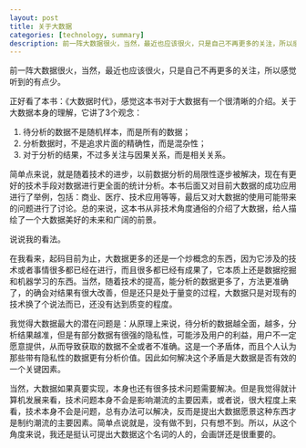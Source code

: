 ```yaml
---
layout: post
title: 关于大数据
categories: [technology, summary]
description: 前一阵大数据很火，当然，最近也应该很火，只是自己不再更多的关注，所以感觉听到的有点少。正好看了本书：《大数据时代》，感觉这本书对于大数据有一个很清晰的介绍。关于大数据本身的理解，它讲了3个观念
---
```


前一阵大数据很火，当然，最近也应该很火，只是自己不再更多的关注，所以感觉听到的有点少。

正好看了本书：《大数据时代》，感觉这本书对于大数据有一个很清晰的介绍。关于大数据本身的理解，它讲了3个观念：

1. 待分析的数据不是随机样本，而是所有的数据； 
2. 分析数据时，不是追求片面的精确性，而是混杂性；
3. 对于分析的结果，不过多关注与因果关系，而是相关关系。

简单点来说，就是随着技术的进步，以前数据分析的局限性逐步被解决，现在有更好的技术手段对数据进行更全面的统计分析。本书后面又对目前大数据的成功应用进行了举例，包括：商业、医疗、技术应用等等，最后又对大数据的使用可能带来的问题进行了讨论。总的来说，这本书从非技术角度通俗的介绍了大数据，给人描绘了一个大数据美好的未来和广阔的前景。

说说我的看法。

在我看来，起码目前为止，大数据更多的还是一个炒概念的东西，因为它涉及的技术或者事情很多都已经在进行，而且很多都已经有成果了，它本质上还是数据挖掘和机器学习的东西。当然，随着技术的提高，能分析的数据更多了，方法更准确了，的确会对结果有很大改善，但是还只是处于量变的过程，大数据只是对现有的技术换了个说法而已，还没有达到质变的程度。

我觉得大数据最大的潜在问题是：从原理上来说，待分析的数据越全面，越多，分析结果越准，但是有部分数据有很强的隐私性，可能涉及用户的利益，用户不一定愿意提供，从而导致获取的数据不全或者不准确。这是一个矛盾体，而且个人认为那些带有隐私性的数据更有分析价值。因此如何解决这个矛盾是大数据是否有效的一个关键因素。

当然，大数据如果真要实现，本身也还有很多技术问题需要解决。但是我觉得就计算机发展来看，技术问题本身不会是影响潮流的主要因素，或者说，很大程度上来看，技术本身不会是问题，总有办法可以解决，反而是提出大数据愿景这种东西才是制约潮流的主要因素。简单点说就是，没有做不到，只有想不到。所以，从这个角度来说，我还是挺认可提出大数据这个名词的人的，会画饼还是很重要的。
